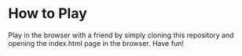 # How to Play

Play in the browser with a friend by simply cloning this repository and opening the index.html page in the browser. Have fun!

